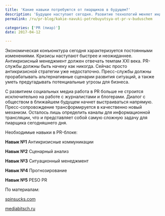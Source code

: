 ```yaml
---
title: 'Какие навыки потребуются от пиарщиков в будущем?'
description: 'Будущее наступает сегодня. Развитие технологий меняет индустрию PR. Повсеместное внедрение IT-решений и полная информатизация общества бросают новые вызовы работе в области связей с общественностью. Какие навыки потребуются от PR-служб в будущем, чтобы оптимально и оперативно удовлетворить информационные потребности общества?'
permalink: /ru/pr-blog/kakie-navuki-potrebuyutsya-ot-pr-v-buduschem

categories: ['PR (пиар)']
date: 2017-04-12

---
```

<p>Экономическая конъюнктура сегодня характеризуется постоянными изменениями. Кризисы наступают быстрее и неожиданнее. Антикризисный менеджмент должен отвечать темпам XXI века. PR-службы должны быть начеку как никогда. Сейчас просто антикризисной стратегии уже недостаточно. Пресс-службы должны прорабатывать альтернативные сценарии развития ситуаций, а также уметь предугадывать потенциальные угрозы для бизнеса.</p>
<p>С развитием социальных медиа работа в PR больше не строится исключительно на работе с журналистами и блогерами. Диалог с обществом в ближайшем будущем начнет выстраиваться напрямую. Пресс-сопровождение трансформируется в качественно новый механизм. Осталось лишь определить каналы для информационной трансляции, что и представляет собой самую сложную задачу для пиарщика сегодняшнего дня.</p>
<p>Необходимые навыки в PR-блоке:</p>
<p><strong>Навык №1</strong>&nbsp;Антикризисные коммуникации</p>
<p><strong>Навык №2</strong>&nbsp;Сценарный анализ</p>
<p><strong>Навык №3</strong>&nbsp;Ситуационный менеджмент</p>
<p><strong>Навык №4</strong>&nbsp;Прогнозирование</p>
<p><strong>Навык №5</strong>&nbsp;PESO PR</p>
<p>По материалам:</p>
<p><a href="http://spinsucks.com/social-media/big-question-future-pr-skills/" target="_blank" rel="noopener noreferrer">spinsucks.com</a></p>
<p><a href="http://mediabitch.ru/peso/" target="_blank" rel="noopener noreferrer">mediabitsch.ru</a></p>

